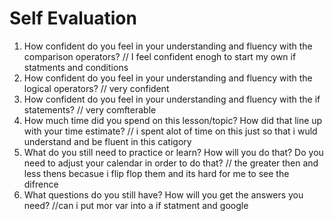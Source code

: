 # Self Evaluation

1. How confident do you feel in your understanding and fluency with the comparison operators?
// I feel confident enogh to start my own if statments and conditions 
1. How confident do you feel in your understanding and fluency with the logical operators?
// very confident 
1. How confident do you feel in your understanding and fluency with the if statements?
// very comfterable 
1. How much time did you spend on this lesson/topic? How did that line up with your time estimate? 
// i spent alot of time on this just so that i wuld understand and be fluent in this catigory 
1. What do you still need to practice or learn? How will you do that? Do you need to adjust your calendar in order to do that?
// the greater then and less thens becasue i flip flop them and its hard for me to see the difrence 
1. What questions do you still have? How will you get the answers you need? 
//can i put mor var into a if statment and google 
